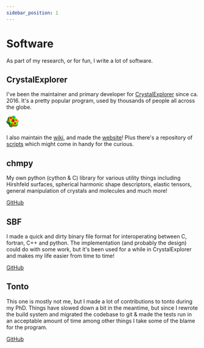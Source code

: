 ```yaml
---
sidebar_position: 1
---
```


# Software

As part of my research, or for fun, I write a lot of software.


## CrystalExplorer 

I've been the maintainer and primary developer for [CrystalExplorer](https://crystalexplorer.net) since ca. 2016.
It's a pretty popular program, used by thousands of people all across the globe.

![ce_logo](/img/crystalexplorer.png)

I also maintain the [wiki](https://wiki.crystalexplorer.net), and made the [website](https://crystalexplorer.net)!
Plus there's a repository of [scripts](https://github.com/peterspackman/crystalexplorer-scripts) which might come in
handy for the curious.


## chmpy

My own python (cython &amp; C) library for various utility things including Hirshfeld surfaces, spherical harmonic
shape descriptors, elastic tensors, general manipulation of crystals and molecules and much more! 

[GitHub](https://github.com/peterspackman/chmpy)


## SBF

I made a quick and dirty binary file format for interoperating between C, fortran, C++ and python. The implementation
(and probably the design) could do with some work, but it's been used for a while in CrystalExplorer and makes my 
life easier from time to time!

[GitHub](https://github.com/peterspackman/sbf)

## Tonto

This one is mostly not me, but I made a lot of contributions to tonto during my PhD. Things have slowed down a bit 
in the meantime, but since I rewrote the build system and migrated the codebase to git &amp; made the tests run in 
an acceptable amount of time among other things I take some of the blame for the program.

[GitHub](https://github.com/dylan-jayatilaka/tonto)